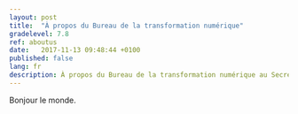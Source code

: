```yaml
---
layout: post
title:  "À propos du Bureau de la transformation numérique"
gradelevel: 7.8
ref: aboutus
date:   2017-11-13 09:48:44 +0100
published: false
lang: fr
description: À propos du Bureau de la transformation numérique au Secrétariat du Conseil du Trésor du Canada. 
---
```


Bonjour le monde.
